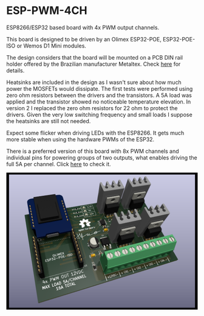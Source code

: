 # ESP-PWM-4CH

ESP8266/ESP32 based board with 4x PWM output channels.

This board is designed to be driven by an Olimex ESP32-POE, ESP32-POE-ISO or Wemos D1 Mini modules.

The design considers that the board will be mounted on a PCB DIN rail holder offered by the Brazilian manufacturer Metaltex. Check [here](https://www.metaltex.com.br/produtos/componentes/suportes/sp7-suporte-para-montagem-de-placa-de-circuito-impresso-em-trilho-din) for details.

Heatsinks are included in the design as I wasn't sure about how much power the MOSFETs would dissipate. The first tests were performed using zero ohm resistors between the drivers and the transistors. A 5A load was applied and the transistor showed no noticeable temperature elevation. In version 2 I replaced the zero ohm resistors for 22 ohm to protect the drivers. Given the very low switching frequency and small loads I suppose the heatsinks are still not needed.

Expect some flicker when driving LEDs with the ESP8266. It gets much more stable when using the hardware PWMs of the ESP32.

There is a preferred version of this board with 8x PWM channels and individual pins for powering groups of two outputs, what enables driving the full 5A per channel. Click [here](https://github.com/thermseekr/esp-pwm-8ch) to check it.

![alt text](https://github.com/thermseekr/esp-pwm-4ch/blob/main/V2/esp-pwm-4ch-v2.png "ESP-PWM-4CH")
